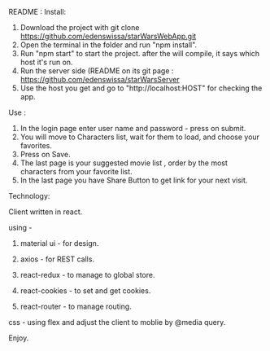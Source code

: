 README :
Install:
1. Download the project with git clone https://github.com/edenswissa/starWarsWebApp.git
2. Open the terminal in the folder and run "npm install".
3. Run "npm start" to start the project. after the will compile, it says which host it's run on. 
4. Run the server side (README on its git page : https://github.com/edenswissa/starWarsServer
5. Use the host you get and go to "http://localhost:HOST" for checking the app.

Use :
1. In the login page enter user name and password - press on submit.
2. You will move to Characters list, wait for them to load, and choose your favorites.
3. Press on Save.
4. The last page is your suggested movie list , order by the most characters from your favorite list.
5. In the last page you have Share Button to get link for your next visit.

Technology:

Client written in react.

using - 

1. material ui - for design.

2. axios - for REST calls.

3. react-redux - to manage to global store.

4. react-cookies - to set and get cookies.

5. react-router - to manage routing.


css - using flex and adjust the client to moblie by @media query.


Enjoy. 

